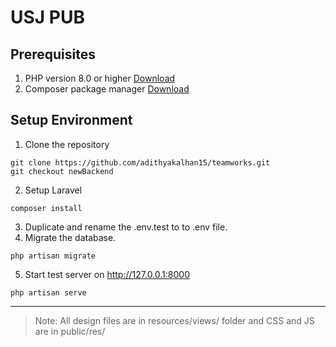 
# USJ PUB

  

## Prerequisites

 1. PHP version 8.0 or higher [Download](https://www.php.net/downloads.php)
2.  Composer package manager [Download](https://getcomposer.org/download/)

## Setup Environment
1. Clone the repository
```shell
git clone https://github.com/adithyakalhan15/teamworks.git
git checkout newBackend
```

2. Setup Laravel
```
composer install
```
3. Duplicate and rename the .env.test to to .env file. 
4.  Migrate the database.
```
php artisan migrate
``` 
5. Start test server on http://127.0.0.1:8000
```
php artisan serve
```
<hr>

>Note: All design files are in resources/views/ folder and CSS and JS are in public/res/